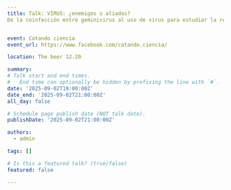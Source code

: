 ```yaml
---
title: Talk: VIRUS: ¿enemigos o aliados?
De la coinfección entre geminivirus al uso de virus para estudiar la respuesta a la sequía en cereales


event: Catando ciencia
event_url: https://www.facebook.com/catando.ciencia/

location: The beer 12.20

summary: 
# Talk start and end times.
#   End time can optionally be hidden by prefixing the line with `#`.
date: '2025-09-02T19:00:00Z'
date_end: '2025-09-02T21:00:00Z'
all_day: false

# Schedule page publish date (NOT talk date).
publishDate: '2025-09-02T21:00:00Z'

authors:
  - admin

tags: []

# Is this a featured talk? (true/false)
featured: false

---
```



